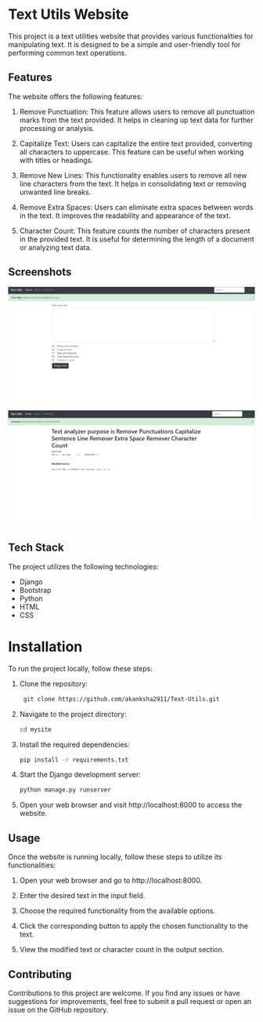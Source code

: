 
# Text Utils Website

This project is a text utilities website that provides various functionalities for manipulating text. It is designed to be a simple and user-friendly tool for performing common text operations.


## Features

The website offers the following features:

1. Remove Punctuation: This feature allows users to remove all punctuation marks from the text provided. It helps in cleaning up text data for further processing or analysis.

2. Capitalize Text: Users can capitalize the entire text provided, converting all characters to uppercase. This feature can be useful when working with titles or headings.

3. Remove New Lines: This functionality enables users to remove all new line characters from the text. It helps in consolidating text or removing unwanted line breaks.

4. Remove Extra Spaces: Users can eliminate extra spaces between words in the text. It improves the readability and appearance of the text.

5. Character Count: This feature counts the number of characters present in the provided text. It is useful for determining the length of a document or analyzing text data.


## Screenshots

![Home Page](https://github.com/akanksha2911/Text-Utils/blob/master/text%20utils%20ss/home%20page.png?raw=true)

![Resullt Page](https://github.com/akanksha2911/Text-Utils/blob/master/text%20utils%20ss/result%20page.png?raw=true)


## Tech Stack

The project utilizes the following technologies:

- Django
- Bootstrap
- Python
- HTML
- CSS


# Installation
To run the project locally, follow these steps:

1. Clone the repository:
   ```bash
    git clone https://github.com/akanksha2911/Text-Utils.git

2. Navigate to the project directory:
   ```bash
   cd mysite
   
3. Install the required dependencies:
   ```bash
   pip install -r requirements.txt

4. Start the Django development server:
   ```bash
   python manage.py runserver

5. Open your web browser and visit http://localhost:8000 to access the website.


## Usage

Once the website is running locally, follow these steps to utilize its functionalities:

1. Open your web browser and go to http://localhost:8000.

2. Enter the desired text in the input field.

3. Choose the required functionality from the available options.

4. Click the corresponding button to apply the chosen functionality to the text.

5. View the modified text or character count in the output section.


## Contributing

Contributions to this project are welcome. If you find any issues or have suggestions for improvements, feel free to submit a pull request or open an issue on the GitHub repository.



